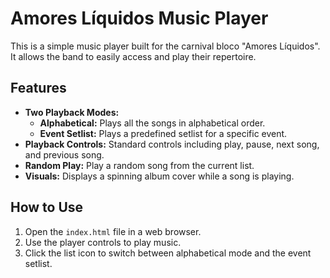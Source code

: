 # Amores Líquidos Music Player

This is a simple music player built for the carnival bloco "Amores Líquidos". It allows the band to easily access and play their repertoire.

## Features

*   **Two Playback Modes:**
    *   **Alphabetical:** Plays all the songs in alphabetical order.
    *   **Event Setlist:** Plays a predefined setlist for a specific event.
*   **Playback Controls:** Standard controls including play, pause, next song, and previous song.
*   **Random Play:** Play a random song from the current list.
*   **Visuals:** Displays a spinning album cover while a song is playing.

## How to Use

1.  Open the `index.html` file in a web browser.
2.  Use the player controls to play music.
3.  Click the list icon to switch between alphabetical mode and the event setlist.